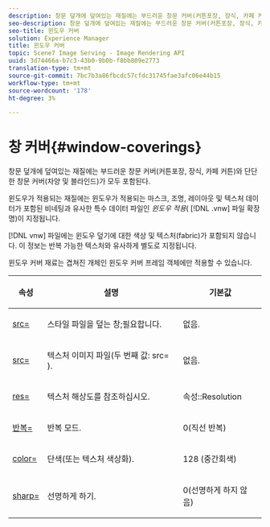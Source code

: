 ```yaml
---
description: 창문 덮개에 덮여있는 재질에는 부드러운 창문 커버(커튼포장, 장식, 카페 커튼)와 단단한 창문 커버(차양 및 블라인드)가 모두 포함된다.
seo-description: 창문 덮개에 덮여있는 재질에는 부드러운 창문 커버(커튼포장, 장식, 카페 커튼)와 단단한 창문 커버(차양 및 블라인드)가 모두 포함된다.
seo-title: 윈도우 커버
solution: Experience Manager
title: 윈도우 커버
topic: Scene7 Image Serving - Image Rendering API
uuid: 3d74466a-b7c3-43b0-9b0b-f8bb809e2773
translation-type: tm+mt
source-git-commit: 7bc7b3a86fbcdc57cfdc31745fae3afc06e44b15
workflow-type: tm+mt
source-wordcount: '178'
ht-degree: 3%

---
```



# 창 커버{#window-coverings}

창문 덮개에 덮여있는 재질에는 부드러운 창문 커버(커튼포장, 장식, 카페 커튼)와 단단한 창문 커버(차양 및 블라인드)가 모두 포함된다.

윈도우가 적용되는 재질에는 윈도우가 적용되는 마스크, 조명, 레이아웃 및 텍스처 데이터가 포함된 비네팅과 유사한 특수 데이터 파일인 *윈도우 적용*( [!DNL .vnw] 파일 확장명)이 지정됩니다.

[!DNL vnw] 파일에는 윈도우 덮기에 대한 색상 및 텍스처(fabric)가 포함되지 않습니다. 이 정보는 반복 가능한 텍스처와 유사하게 별도로 지정됩니다.

윈도우 커버 재료는 겹쳐진 개체인 윈도우 커버 프레임 객체에만 적용할 수 있습니다.

<table id="table_545865B054E84592BDAEDA57DBFAE9B3"> 
 <thead> 
  <tr> 
   <th colname="col1" class="entry"> <p>속성 </p> </th> 
   <th colname="col2" class="entry"> <p>설명 </p> </th> 
   <th colname="col3" class="entry"> <p>기본값 </p> </th> 
  </tr> 
 </thead>
 <tbody> 
  <tr> 
   <td colname="col1"> <p> <a href="../../../../../../ir-api/http-protocol/image-rendering-api-ref/c-ir-http-protocol-ref/c-ir-http-protocol-command-reference/r-ir-src.md#reference-62c98abad22149d68d405ed6aaff8272" type="reference" format="dita" scope="local"> <span class="codeph"> src=  </span> </a> </p> </td> 
   <td colname="col2"> <p>스타일 파일을 덮는 창;필요합니다. </p> </td> 
   <td colname="col3"> <p>없음. </p> </td> 
  </tr> 
  <tr> 
   <td colname="col1"> <p> <a href="../../../../../../ir-api/http-protocol/image-rendering-api-ref/c-ir-http-protocol-ref/c-ir-http-protocol-command-reference/r-ir-src.md#reference-62c98abad22149d68d405ed6aaff8272" type="reference" format="dita" scope="local"> <span class="codeph"> src=  </span> </a> </p> </td> 
   <td colname="col2"> <p>텍스처 이미지 파일(두 번째 값: <span class="codeph"> src= </span>). </p> </td> 
   <td colname="col3"> <p>없음. </p> </td> 
  </tr> 
  <tr> 
   <td colname="col1"> <p> <a href="../../../../../../ir-api/http-protocol/image-rendering-api-ref/c-ir-http-protocol-ref/c-ir-http-protocol-command-reference/r-ir-res.md#reference-0ad9de8887144c83a6db97b4994f7c04" type="reference" format="dita" scope="local"> <span class="codeph"> res=  </span> </a> </p> </td> 
   <td colname="col2"> <p>텍스처 해상도를 참조하십시오. </p> </td> 
   <td colname="col3"> <p> <span class="codeph"> 속성::Resolution  </span> </p> </td> 
  </tr> 
  <tr> 
   <td colname="col1"> <p> <a href="../../../../../../ir-api/http-protocol/image-rendering-api-ref/c-ir-http-protocol-ref/c-ir-http-protocol-command-reference/r-ir-http-repeat.md#reference-37749da8233f42599ecf4731055fb7d8" type="reference" format="dita" scope="local"> <span class="codeph"> 반복=  </span> </a> </p> </td> 
   <td colname="col2"> <p>반복 모드. </p> </td> 
   <td colname="col3"> <p>0(직선 반복) </p> </td> 
  </tr> 
  <tr> 
   <td colname="col1"> <p> <a href="../../../../../../ir-api/http-protocol/image-rendering-api-ref/c-ir-http-protocol-ref/c-ir-http-protocol-command-reference/r-ir-http-color.md#reference-ea3cba9edfe94dbab86d8f123a9ed0aa" type="reference" format="dita" scope="local"> <span class="codeph"> color=  </span> </a> </p> </td> 
   <td colname="col2"> <p>단색(또는 텍스처 색상화). </p> </td> 
   <td colname="col3"> <p>128 (중간회색) </p> </td> 
  </tr> 
  <tr> 
   <td colname="col1"> <p> <a href="../../../../../../ir-api/http-protocol/image-rendering-api-ref/c-ir-http-protocol-ref/c-ir-http-protocol-command-reference/r-ir-http-sharp.md#reference-acdd87f6b5de4e3a85e5d3c03022a35a" type="reference" format="dita" scope="local"> <span class="codeph"> sharp=  </span> </a> </p> </td> 
   <td colname="col2"> <p>선명하게 하기. </p> </td> 
   <td colname="col3"> <p>0(선명하게 하지 않음) </p> </td> 
  </tr> 
 </tbody> 
</table>

